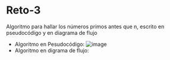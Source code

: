 # Reto-3
Algoritmo para hallar los números primos antes que n, escrito en pseudocódigo y en diagrama de flujo
- Algoritmo en Pesudocódigo:
![image](https://github.com/user-attachments/assets/4c004de9-7428-4d67-815c-c742f007a672)
- Algoritmo en digrama de flujo:
